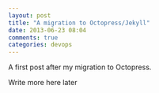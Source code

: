 ```yaml
---
layout: post
title: "A migration to Octopress/Jekyll"
date: 2013-06-23 08:04
comments: true
categories: devops
---
```

A first post after my migration to Octopress.

Write more here later
